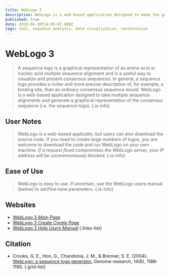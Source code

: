 ```yaml
---
title: WebLogo 3
description: WebLogo is a web-based application designed to make the generation of sequence logos easy and painless.
published: true
date: 2020-04-30T14:05:07.008Z
tags: tool, sequence analysis, data visualization, conservation
---
```


# WebLogo 3

> A sequence logo is a graphical representation of an amino acid or nucleic acid multiple sequence alignment and is a useful way to visualize and present consensus sequences. In general, a sequence logo provides a richer and more precise description of, for example, a binding site, than an ordinary consensus sequence would.
&NewLine;
WebLogo is a web-based application designed to take multiple sequence alignments and generate a graphical representation of the consensus sequence (i.e. the sequence logo).
{.is-info}

## User Notes
> WebLogo is a web-based applicatin, but users can also download the source code. 
> If you need to create large numbers of logos, you are welcome to download the code and run WebLogo on your own machine. *If a request flood compromises the WebLogo server,  your IP address will be unceremoniously blocked.*
{.is-info}
## Ease of Use
> WebLogo is easy to use. If uncertain, use the WebLogo users manual (below) to set/fine-tune parameters.
{.is-info}

## Websites

- [WebLogo 3 *Main Page*](http://weblogo.threeplusone.com/)
- [WebLogo 3 Create *Create Page*](http://weblogo.threeplusone.com/create.cgi)
- [WebLogo 3 Help *Users Manual*](http://weblogo.threeplusone.com/manual.html)
{.links-list}

## Citation

- Crooks, G. E., Hon, G., Chandonia, J. M., & Brenner, S. E. (2004). [WebLogo: a sequence logo generator.](https://genome.cshlp.org/content/14/6/1188.full.) Genome research, 14(6), 1188-1190.
{.grid-list}